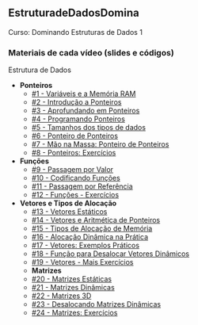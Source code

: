 ## EstruturadeDadosDomina
 Curso: Dominando Estruturas de Dados 1
 ### Materiais de cada vídeo (slides e códigos)
 Estrutura de Dados
 - **Ponteiros**
   - [#1 - Variáveis e a Memória RAM](https://github.com/GersonESantos/EstruturadeDadosDomina/blob/main/variaveis-e-memoria/codes/variaveis-e-memoria.c)
   - [#2 - Introdução a Ponteiros](https://github.com/GersonESantos/EstruturadeDadosDomina/tree/main/ponteiro)
   - [#3 - Aprofundando em Ponteiros](https://github.com/GersonESantos/EstruturadeDadosDomina/tree/main/ponteiro)
   - [#4 - Programando Ponteiros](https://github.com/GersonESantos/EstruturadeDadosDomina/tree/main/ponteiro)
   - [#5 - Tamanhos dos tipos de dados](https://github.com/GersonESantos/EstruturadeDadosDomina/tree/main/ponteiro)
   - [#6 - Ponteiro de Ponteiros](https://github.com/GersonESantos/EstruturadeDadosDomina/tree/main/ponteiro)
   - [#7 - Mão na Massa: Ponteiro de Ponteiros](https://github.com/GersonESantos/EstruturadeDadosDomina/tree/main/ponteiro)
   - [#8 - Ponteiros: Exercícios](https://github.com/GersonESantos/EstruturadeDadosDomina/tree/main/ponteiro)
 - **Funções**
   - [#9 - Passagem por Valor](https://github.com/GersonESantos/EstruturadeDadosDomina/tree/main/fun%C3%A7oes)
   - [#10 - Codificando Funções](https://github.com/GersonESantos/EstruturadeDadosDomina/tree/main/fun%C3%A7oes)
   - [#11 - Passagem por Referência](https://github.com/GersonESantos/EstruturadeDadosDomina/tree/main/fun%C3%A7oes)
   - [#12 - Funções - Exercícios](https://github.com/GersonESantos/EstruturadeDadosDomina/tree/main/fun%C3%A7oes)
- **Vetores e Tipos de Alocação**
  - [#13 - Vetores Estáticos](https://github.com/GersonESantos/EstruturadeDadosDomina/tree/main/vetores-e-tipos-de-alocacao)
  - [#14 - Vetores e Aritmética de Ponteiros](https://github.com/GersonESantos/EstruturadeDadosDomina/tree/main/vetores-e-tipos-de-alocacao)
  - [#15 - Tipos de Alocação de Memória](https://github.com/GersonESantos/EstruturadeDadosDomina/tree/main/vetores-e-tipos-de-alocacao)
  - [#16 - Alocação Dinâmica na Prática](https://github.com/GersonESantos/EstruturadeDadosDomina/tree/main/vetores-e-tipos-de-alocacao)
  - [#17 - Vetores: Exemplos Práticos](https://github.com/GersonESantos/EstruturadeDadosDomina/tree/main/vetores-e-tipos-de-alocacao)
  - [#18 - Função para Desalocar Vetores Dinâmicos](https://github.com/GersonESantos/EstruturadeDadosDomina/tree/main/vetores-e-tipos-de-alocacao)
  - [#19 - Vetores - Mais Exercícios](https://github.com/GersonESantos/EstruturadeDadosDomina/tree/main/vetores-e-tipos-de-alocacao)
  - **Matrizes**
  - [#20 - Matrizes Estáticas](https://github.com/xavecoding/dominando-estruturas-de-dados-1/tree/main/matrizes)
  - [#21 - Matrizes Dinâmicas](https://github.com/xavecoding/dominando-estruturas-de-dados-1/tree/main/matrizes)
  - [#22 - Matrizes 3D](https://github.com/xavecoding/dominando-estruturas-de-dados-1/tree/main/matrizes)
  - [#23 - Desalocando Matrizes Dinâmicas](https://github.com/xavecoding/dominando-estruturas-de-dados-1/tree/main/matrizes)
  - [#24 - Matrizes: Exercícios](https://github.com/xavecoding/dominando-estruturas-de-dados-1/tree/main/matrizes)

